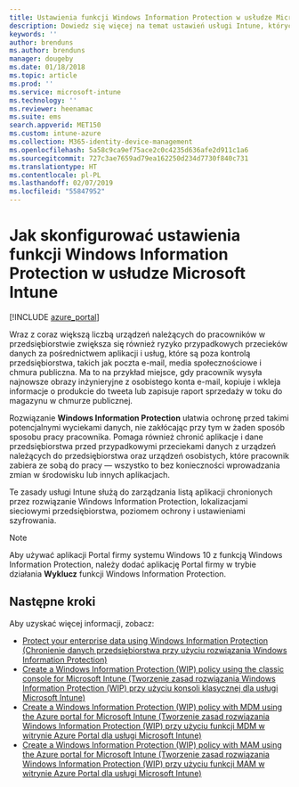 ```yaml
---
title: Ustawienia funkcji Windows Information Protection w usłudze Microsoft Intune | Microsoft Intune
description: Dowiedz się więcej na temat ustawień usługi Intune, których można użyć do zarządzania funkcją Windows Information Protection.
keywords: ''
author: brenduns
ms.author: brenduns
manager: dougeby
ms.date: 01/18/2018
ms.topic: article
ms.prod: ''
ms.service: microsoft-intune
ms.technology: ''
ms.reviewer: heenamac
ms.suite: ems
search.appverid: MET150
ms.custom: intune-azure
ms.collection: M365-identity-device-management
ms.openlocfilehash: 5a58c9ca9ef75ace2c0c4235d636afe2d911c1a6
ms.sourcegitcommit: 727c3ae7659ad79ea162250d234d7730f840c731
ms.translationtype: HT
ms.contentlocale: pl-PL
ms.lasthandoff: 02/07/2019
ms.locfileid: "55847952"
---
```

# <a name="how-to-configure-windows-information-protection-in-microsoft-intune"></a>Jak skonfigurować ustawienia funkcji Windows Information Protection w usłudze Microsoft Intune

[!INCLUDE [azure_portal](./includes/azure_portal.md)]

Wraz z coraz większą liczbą urządzeń należących do pracowników w przedsiębiorstwie zwiększa się również ryzyko przypadkowych przecieków danych za pośrednictwem aplikacji i usług, które są poza kontrolą przedsiębiorstwa, takich jak poczta e-mail, media społecznościowe i chmura publiczna. Ma to na przykład miejsce, gdy pracownik wysyła najnowsze obrazy inżynieryjne z osobistego konta e-mail, kopiuje i wkleja informacje o produkcie do tweeta lub zapisuje raport sprzedaży w toku do magazynu w chmurze publicznej.

Rozwiązanie **Windows Information Protection** ułatwia ochronę przed takimi potencjalnymi wyciekami danych, nie zakłócając przy tym w żaden sposób sposobu pracy pracownika. Pomaga również chronić aplikacje i dane przedsiębiorstwa przed przypadkowymi przeciekami danych z urządzeń należących do przedsiębiorstwa oraz urządzeń osobistych, które pracownik zabiera ze sobą do pracy — wszystko to bez konieczności wprowadzania zmian w środowisku lub innych aplikacjach.

Te zasady usługi Intune służą do zarządzania listą aplikacji chronionych przez rozwiązanie Windows Information Protection, lokalizacjami sieciowymi przedsiębiorstwa, poziomem ochrony i ustawieniami szyfrowania.

>[!NOTE]
> Aby używać aplikacji Portal firmy systemu Windows 10 z funkcją Windows Information Protection, należy dodać aplikację Portal firmy w trybie działania **Wyklucz** funkcji Windows Information Protection. 

## <a name="next-steps"></a>Następne kroki
Aby uzyskać więcej informacji, zobacz:
-  [Protect your enterprise data using Windows Information Protection (Chronienie danych przedsiębiorstwa przy użyciu rozwiązania Windows Information Protection)](https://technet.microsoft.com/itpro/windows/keep-secure/protect-enterprise-data-using-wip)
- [Create a Windows Information Protection (WIP) policy using the classic console for Microsoft Intune (Tworzenie zasad rozwiązania Windows Information Protection (WIP) przy użyciu konsoli klasycznej dla usługi Microsoft Intune)](https://docs.microsoft.com/windows/threat-protection/windows-information-protection/create-wip-policy-using-intune)
- [Create a Windows Information Protection (WIP) policy with MDM using the Azure portal for Microsoft Intune (Tworzenie zasad rozwiązania Windows Information Protection (WIP) przy użyciu funkcji MDM w witrynie Azure Portal dla usługi Microsoft Intune)](https://docs.microsoft.com/windows/threat-protection/windows-information-protection/create-wip-policy-using-intune-azure)
- [Create a Windows Information Protection (WIP) policy with MAM using the Azure portal for Microsoft Intune (Tworzenie zasad rozwiązania Windows Information Protection (WIP) przy użyciu funkcji MAM w witrynie Azure Portal dla usługi Microsoft Intune)](https://docs.microsoft.com/windows/threat-protection/windows-information-protection/create-wip-policy-using-mam-intune-azure)
